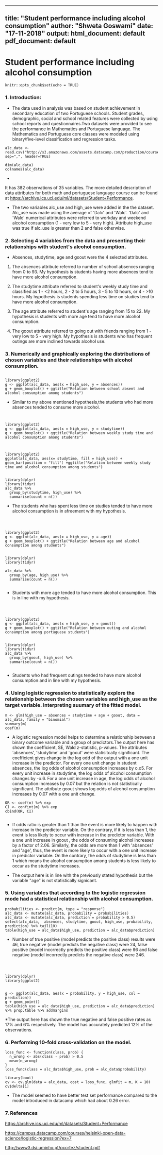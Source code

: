 
---
title: "**Student performance including alcohol consumption**"
author: "Shweta Goswami"
date: "17-11-2018"
output:
  html_document: default
  pdf_document: default
---

# **Student performance including alcohol consumption**

```{r setup, include=FALSE}
knitr::opts_chunk$set(echo = TRUE)
```
### **1. Introduction**:
* The data used in analysis was based on student achievement in secondary education of two Portuguese schools. Student grades, demographic, social and school related features were collected by using school reports and questionnaires.Two datasets were provided to see the performance in Mathematics and Portuguese language. The Mathematics and Portuguese core classes were modeled using binary/five-level classification and regression tasks.


```{r, echo=FALSE}
alc_data <- read.csv("http://s3.amazonaws.com/assets.datacamp.com/production/course_2218/datasets/alc.txt", sep=",", header=TRUE)

```


```{r, echo=FALSE}
dim(alc_data)
colnames(alc_data)
```
* 
It has 382 observations of 35 variables. The more detailed description of data attributes for both math and portuguese language course can be found at https://archive.ics.uci.edu/ml/datasets/Student+Performance.

* The two variables alc_use and high_use were added in the the dataset. Alc_use was made using the average of 'Dalc' and 'Walc'. 'Dalc' and 'Walc' numerical attributes were referred to workday and weekend alcohol consumption (1 - very low to 5 - very high). Attribute high_use was true if alc_use is greater than 2 and false otherwise.


### **2. Selecting 4 variables from the data and presenting their relationships with student's alcohol consumption.** 

* Absences, studytime, age and goout were the 4 selected attributes.

1. The absences attribute referred to number of school absences ranging from 0 to 93. My hypothesis is students having more absences tend to have more alcohol consumption.

2. The studytime attribute referred to student's weekly study time and classified as 1 - <2 hours, 2 - 2 to 5 hours, 3 - 5 to 10 hours, or 4 - >10 hours.  My hypothesis is students spending less time on studies tend to have more alcohol consumption.

3. The age attribute referred to student's age ranging from 15 to 22. My hypothesis is students with more age tend to have more alcohol consumption.

4. The goout attribute referred to going out with friends ranging from 1 - very low to 5 - very high. My hypothesis is students who has frequent outings are more inclined towards alcohol use.

### **3. Numerically and graphically exploring the distributions of chosen variables and their relationships with alcohol consumption.** 



```{r, echo=FALSE}
  
library(ggplot2)
g <- ggplot(alc_data, aes(x = high_use, y = absences))
g + geom_boxplot() + ggtitle("Relation between school absent and alcohol consumption among students")

```

* Similar to my above mentioned hypothesis,the students who had more absences tended to consume more alcohol.


```{r, echo=FALSE}


library(ggplot2)
g <- ggplot(alc_data, aes(x = high_use, y = studytime))
g + geom_boxplot() + ggtitle("Relation between weekly study time and alcohol consumption among students")



library(ggplot2)
ggplot(alc_data, aes(x= studytime, fill = high_use)) + geom_bar(position = "fill") +ggtitle("Relation between weekly study time and alcohol consumption among students")


```

```{r, echo=FALSE}
library(dplyr)
library(tidyr)
alc_data %>%
  group_by(studytime, high_use) %>%
  summarise(count = n())
```

* The students who has spent less time on studies tended to have more alcohol consumption is in afreement with my hypothesis.


```{r, echo=FALSE}



library(ggplot2)
g <- ggplot(alc_data, aes(x = high_use, y = age))
g + geom_boxplot() + ggtitle("Relation between age and alcohol consumption among students")


```
```{r, echo=FALSE}
library(dplyr)
library(tidyr)

alc_data %>%
  group_by(age, high_use) %>%
  summarise(count = n())


```

* Students with more age tended to have more alcohol consumption. This is in line with my hypothesis.


```{r, echo=FALSE}



library(ggplot2)
g <- ggplot(alc_data, aes(x = high_use, y = goout))
g + geom_boxplot() + ggtitle("Relation between outing and alcohol consumption among portuguese students")


library(dplyr)
library(tidyr)
alc_data %>%
  group_by(goout, high_use) %>%
  summarise(count = n())


```

* Students who had frequent outings tended to have more alcohol consumption and in line with my hypothesis.

### **4. Using logistic regression to statistically explore the relationship between the chosen variables and high_use as the target variable. Interpreting suumary of the fitted model.**

```{r, echo=FALSE}
m <- glm(high_use ~ absences + studytime + age + goout, data = alc_data, family = "binomial")
summary(m)
coef(m)

```

* A logistic regression model helps to determine a relationship between a binary outcome variable and a group of predictors.The output here has shown the coefficient, SE, Wald z-statistic, p-values. The attributes 'absences', 'studytime' and 'goout' were statisitcally significant. The coefficient gives change in the log odd of the output with a one unit increase in the predictor. For every one unit change in student absences, the log odds of alcohol consumption increases by o.o5. For every unit increase in studytime, the log odds of alcohol consumption changes by -o.6. For a one unit increase in age, the log odds of alcohol consumption increases by 0.07 but the relation is not statistically significant. The attribute goout shows log odds of alcohol consumption increases by 0.07 with a one unit change.

```{r, echo=FALSE}
OR <- coef(m) %>% exp
CI <- confint(m) %>% exp
cbind(OR, CI)


```

* If odds ratio is greater than 1 than the event is more likely to happen with increase in the predictor variable. On the contrary, if it is less than 1, the event is less likely to occur with increase in the predictor variable. With a one unit increase in goout , the odds of consuming alcohol increases by a factor of 2.06. Similarly, the odds are more than 1 with 'absences' and 'age', thus, the event is more likely to occur with a one unit increase in predictor variable. On the contrary, the odds of studytime is less than 1  which means the alcohol consumption among students is less likely to occur as the studytime increases.

* The output here is in line with the previously stated hypothesis but the variable "age" is not statistically signicant. 

### **5. Using variables that according to the logistic regression mode had a statistical relationship with alcohol consumption.** 

```{r, echo=FALSE}
probabilities <- predict(m, type = "response")
alc_data <- mutate(alc_data, probability = probabilities)
alc_data <- mutate(alc_data, prediction = probability > 0.5)
select(alc_data,  absences, studytime, goout, high_use, probability, prediction) %>% tail(10)
table(high_use = alc_data$high_use, prediction = alc_data$prediction)
```

* Number of true positive (model predicts the positive class) results were 46, true negative (model predicts the negative class) were 24, false positive (model incorrectly predicts the positive class) were 66 and false negative (model incorrectly predicts the negative class) were 246. 



```{r, echo=FALSE}



library(dplyr)
library(ggplot2)


g <- ggplot(alc_data, aes(x = probability, y = high_use, col = prediction))
g + geom_point()
table(high_use = alc_data$high_use, prediction = alc_data$prediction) %>% prop.table %>% addmargins

```

*The output here has shown the true negative and false positive rates as 17% and 6% respectively. The model has accurately predicted 12% of the observations.

### **6. Performing 10-fold cross-validation on the model.**

```{r, echo=FALSE}
loss_func <- function(class, prob) {
  n_wrong <- abs(class - prob) > 0.5
  mean(n_wrong)
}
loss_func(class = alc_data$high_use, prob = alc_data$probability)
```

```{r, echo=FALSE}
library(boot)
cv <- cv.glm(data = alc_data, cost = loss_func, glmfit = m, K = 10)
cv$delta[1]

```

* The model seemed to have better test set performance compared to the model introduced in datacamp which had about 0.26 error. 

### **7. References**

https://archive.ics.uci.edu/ml/datasets/Student+Performance

https://campus.datacamp.com/courses/helsinki-open-data-science/logistic-regression?ex=7

http://www3.dsi.uminho.pt/pcortez/student.pdf



